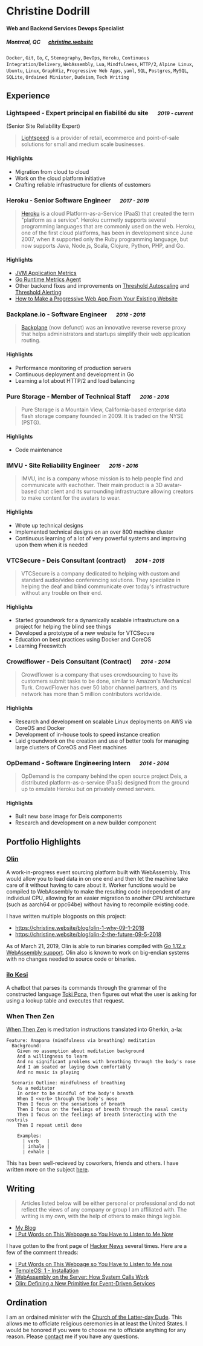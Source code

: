 # Christine Dodrill

#### Web and Backend Services Devops Specialist

##### Montreal, QC &emsp; [christine.website][homepage]

`Docker`, `Git`, `Go`, `C`, `Stenography`, `DevOps`, `Heroku`, `Continuous Integration/Delivery`, `WebAssembly`, `Lua`, `Mindfulness`, `HTTP/2`, `Alpine Linux`, `Ubuntu`, `Linux`, `GraphViz`, `Progressive Web Apps`, `yaml`, `SQL`, `Postgres`, `MySQL`, `SQLite`, `Ordained Minister`, `Dudeism`, `Tech Writing`

## Experience

### Lightspeed - Expert principal en fiabilité du site &emsp; <small>*2019 - current*</small>

(Senior Site Reliability Expert)

> [Lightspeed][lightspeedhq] is a provider of retail, ecommerce and point-of-sale
> solutions for small and medium scale businesses. 

#### Highlights

- Migration from cloud to cloud
- Work on the cloud platform initiative
- Crafting reliable infrastructure for clients of customers

### Heroku - Senior Software Engineer &emsp; <small>*2017 - 2019*</small>

> [Heroku][heroku] is a cloud Platform-as-a-Service (PaaS) that created the term "platform as a service". Heroku currnetly supports
> several programming languages that are commonly used on the web.
> Heroku, one of the first cloud platforms, has been in development since June 2007,
> when it supported only the Ruby programming language, but now supports Java,
> Node.js, Scala, Clojure, Python, PHP, and Go.

#### Highlights

- [JVM Application Metrics](https://devcenter.heroku.com/changelog-items/1133)
- [Go Runtime Metrics Agent](https://github.com/heroku/x/tree/master/runtime-metrics)
- Other backend fixes and improvements on [Threshold Autoscaling](https://blog.heroku.com/heroku-autoscaling) and [Threshold Alerting](https://devcenter.heroku.com/articles/metrics#threshold-alerting)
- [How to Make a Progressive Web App From Your Existing Website](https://blog.heroku.com/how-to-make-progressive-web-app)

### Backplane.io - Software Engineer &emsp; <small>*2016 - 2016*</small>

> [Backplane](https://backplane.io) (now defunct) was an innovative reverse reverse proxy that
> helps administrators and startups simplify their web application routing.

#### Highlights

- Performance monitoring of production servers
- Continuous deployment and development in Go
- Learning a lot about HTTP/2 and load balancing

### Pure Storage - Member of Technical Staff &emsp; <small>*2016 - 2016*</small>

> Pure Storage is a Mountain View, California-based enterprise data flash storage
> company founded in 2009. It is traded on the NYSE (PSTG).

#### Highlights

- Code maintenance

### IMVU - Site Reliability Engineer &emsp; <small>*2015 - 2016*</small>

> IMVU, inc is a company whose mission is to help people find and communicate
> with eachother. Their main product is a 3D avatar-based chat client and its
> surrounding infrastructure allowing creators to make content for the avatars
> to wear.

#### Highlights

- Wrote up technical designs
- Implemented technical designs on an over 800 machine cluster
- Continuous learning of a lot of very powerful systems and improving upon them when it is needed

### VTCSecure - Deis Consultant (contract) &emsp; <small>*2014 - 2015*</small>

> VTCSecure is a company dedicated to helping with custom and standard
> audio/video conferencing solutions. They specialize in helping the deaf and
> blind communicate over today's infrastructure without any trouble on their end.

#### Highlights

- Started groundwork for a dynamically scalable infrastructure on a project for helping the blind see things
- Developed a prototype of a new website for VTCSecure
- Education on best practices using Docker and CoreOS
- Learning Freeswitch

### Crowdflower - Deis Consultant (Contract) &emsp; <small>*2014 - 2014*</small>

> Crowdflower is a company that uses crowdsourcing to have its customers submit
> tasks to be done, similar to Amazon's Mechanical Turk. CrowdFlower has over 50
> labor channel partners, and its network has more than 5 million contributors
> worldwide.

#### Highlights

- Research and development on scalable Linux deployments on AWS via CoreOS and Docker
- Development of in-house tools to speed instance creation
- Laid groundwork on the creation and use of better tools for managing large clusters of CoreOS and Fleet machines

### OpDemand - Software Engineering Intern &emsp; <small>*2014 - 2014*</small>

> OpDemand is the company behind the open source project Deis, a distributed
> platform-as-a-service (PaaS) designed from the ground up to emulate Heroku but
> on privately owned servers.

#### Highlights

- Built new base image for Deis components
- Research and development on a new builder component

## Portfolio Highlights

### [Olin](https://github.com/Xe/olin)

A work-in-progress event sourcing platform built with WebAssembly. This would allow you to load data in on one end and then let the machine take care of it without having to care about it. Worker functions would be compiled to WebAssembly to make the resulting code independent of any individual CPU, allowing for an easier migration to another CPU architecture (such as aarch64 or ppc64be) without having to recompile existing code.

I have written multiple blogposts on this project:

- https://christine.website/blog/olin-1-why-09-1-2018
- https://christine.website/blog/olin-2-the-future-09-5-2018

As of March 21, 2019, Olin is able to run binaries compiled with [Go 1.12.x WebAssembly support](https://github.com/golang/go/wiki/WebAssembly). Olin also is known to work on big-endian systems with no changes needed to source code or binaries.

### [ilo Kesi](https://github.com/Xe/x/tree/master/discord/ilo-kesi)

A chatbot that parses its commands through the grammar of the constructed language [Toki Pona](http://tokipona.org), then figures out what the user is asking for using a lookup table and executes that request.

### When Then Zen

[When Then Zen](https://when-then-zen.christine.website) is meditation instructions translated into Gherkin, a-la:

```
Feature: Anapana (mindfulness via breathing) meditation
  Background:
    Given no assumption about meditation background
    And a willingness to learn
    And no significant problems with breathing through the body's nose
    And I am seated or laying down comfortably
    And no music is playing

  Scenario Outline: mindfulness of breathing
    As a meditator
    In order to be mindful of the body's breath
    When I <verb> through the body's nose
    Then I focus on the sensations of breath
    Then I focus on the feelings of breath through the nasal cavity
    Then I focus on the feelings of breath interacting with the nostrils
    Then I repeat until done

    Examples:
      | verb   |
      | inhale |
      | exhale |
```

This has been well-recieved by coworkers, friends and others. I have written more on the subject [here](https://christine.website/blog/when-then-zen-anapana-2018-08-15).

## Writing

> Articles listed below will be either personal or professional and do not reflect the views of any company or group I am affiliated with. The writing is my own, with the help of others to make things legible.

- [My Blog](https://christine.website/blog)
- [I Put Words on This Webpage so You Have to Listen to Me Now](https://christine.website/blog/experimental-rilkef-2018-11-30)

I have gotten to the front page of [Hacker News](https://news.ycombinator.com) several times. Here are a few of the comment threads:

- [I Put Words on This Webpage so You Have to Listen to Me now](https://news.ycombinator.com/item?id=18577758)
- [TempleOS: 1 - Installation](https://news.ycombinator.com/item?id=19961082)
- [WebAssembly on the Server: How System Calls Work](https://news.ycombinator.com/item?id=20066204)
- [Olin: Defining a New Primitive for Event-Driven Services](https://news.ycombinator.com/item?id=17896307)

## Ordination

I am an ordained minister with the [Church of the Latter-day Dude](https://dudeism.com). This allows me to officiate religious ceremonies in at least the United States. I would be honored if you were to choose me to officiate anything for any reason. Please [contact](/contact) me if you have any questions.

[homepage]: https://christine.website
[twitter]: https://twitter.com/theprincessxena
[twit]: http://cdn-careers.sstatic.net/careers/Img/icon-twitter.png?v=b1bd58ad2034
[heroku]: https://www.heroku.com
[lightspeedhq]: https://www.lightspeedhq.com
